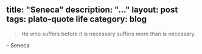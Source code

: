 title: "Seneca"
description: "..."
layout: post
tags: plato-quote life
category: blog
---

> He who suffers before it is necessary suffers more than is necessary.

– Seneca
